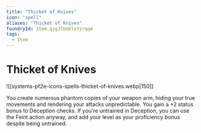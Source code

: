 ```yaml
---
title: "Thicket of Knives"
icon: "spell"
aliases: "Thicket of Knives"
foundryId: Item.qjgJCUnElxYzrqqe
tags:
  - Item
---
```


# Thicket of Knives
![[systems-pf2e-icons-spells-thicket-of-knives.webp|150]]

You create numerous phantom copies of your weapon arm, hiding your true movements and rendering your attacks unpredictable. You gain a +2 status bonus to Deception checks. If you're untrained in Deception, you can use the Feint action anyway, and add your level as your proficiency bonus despite being untrained.


